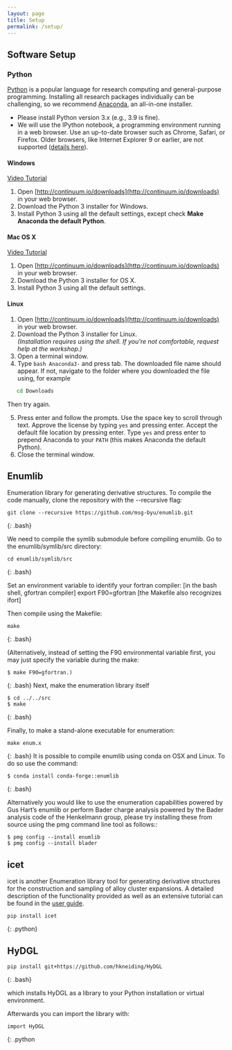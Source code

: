 ```yaml
---
layout: page
title: Setup
permalink: /setup/
---
```



## Software Setup

### Python

[Python](http://python.org) is a popular language for research computing and general-purpose programming. Installing all research packages individually can be challenging, so we recommend [Anaconda](https://www.continuum.io/anaconda), an all-in-one installer.

- Please install Python version 3.x (e.g., 3.9 is fine).
- We will use the IPython notebook, a programming environment running in a web browser. Use an up-to-date browser such as Chrome, Safari, or Firefox. Older browsers, like Internet Explorer 9 or earlier, are not supported ([details here](http://ipython.org/ipython-doc/2/install/install.html#browser-compatibility)).

#### Windows

[Video Tutorial](https://www.youtube.com/watch?v=xxQ0mzZ8UvA)

1. Open [http://continuum.io/downloads](http://continuum.io/downloads) in your web browser.
2. Download the Python 3 installer for Windows.
3. Install Python 3 using all the default settings, except check **Make Anaconda the default Python**.

#### Mac OS X

[Video Tutorial](https://www.youtube.com/watch?v=TcSAln46u9U)

1. Open [http://continuum.io/downloads](http://continuum.io/downloads) in your web browser.
2. Download the Python 3 installer for OS X.
3. Install Python 3 using all the default settings.

#### Linux

1. Open [http://continuum.io/downloads](http://continuum.io/downloads) in your web browser.
2. Download the Python 3 installer for Linux.  
   *(Installation requires using the shell. If you're not comfortable, request help at the workshop.)*
3. Open a terminal window.
4. Type `bash Anaconda3-` and press tab. The downloaded file name should appear. If not, navigate to the folder where you downloaded the file using, for example

```bash
   cd Downloads
```
Then try again.

5. Press enter and follow the prompts. Use the space key to scroll through text. Approve the license by typing `yes` and pressing enter. Accept the default file location by pressing enter. Type `yes` and press enter to prepend Anaconda to your `PATH` (this makes Anaconda the default Python).
6. Close the terminal window.


## Enumlib


Enumeration library for generating derivative structures. To compile the code manually, clone the repository with the --recursive flag:
~~~
git clone --recursive https://github.com/msg-byu/enumlib.git
~~~
{: .bash}

We need to compile the symlib submodule before compiling enumlib.
Go to the enumlib/symlib/src directory:

~~~
cd enumlib/symlib/src
~~~
{: .bash}

Set an environment variable to identify your fortran compiler:
[in the bash shell, gfortran compiler]
export F90=gfortran
[the Makefile also recognizes ifort]

Then compile using the Makefile:
~~~
make
~~~
{: .bash}


(Alternatively, instead of setting the F90 environmental variable first, you may just specify the variable during the make: 

~~~
$ make F90=gfortran.)
~~~
{: .bash}
Next, make the enumeration library itself
~~~
$ cd ../../src
$ make
~~~
{: .bash}

Finally, to make a stand-alone executable for enumeration:
~~~
make enum.x
~~~
{: .bash}
It is possible to compile enumlib using conda on OSX and Linux. To do so use the command:

~~~
$ conda install conda-forge::enumlib
~~~
{: .bash}


Alternatively you would like to use the enumeration capabilities powered by Gus Hart’s enumlib or perform Bader charge analysis powered by the Bader analysis code of the Henkelmann group, please try installing these from source using the pmg command line tool as follows::
~~~
$ pmg config --install enumlib
$ pmg config --install blader 
~~~

## icet
icet is another Enumeration library tool for generating derivative structures for the construction and sampling of alloy cluster expansions. A detailed description of the functionality provided as well as an extensive tutorial can be found in the [user guide](https://icet.materialsmodeling.org/).
~~~
pip install icet
~~~
{: .python}

## HyDGL
~~~
pip install git+https://github.com/hkneiding/HyDGL
~~~
{: .bash}

which installs HyDGL as a library to your Python installation or virtual environment.

Afterwards you can import the library with:
~~~
import HyDGL
~~~
{: .python





